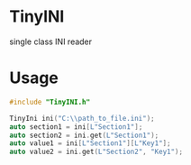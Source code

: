 # TinyINI
single class INI reader

# Usage

```cpp
#include "TinyINI.h"

TinyIni ini("C:\\path_to_file.ini");
auto section1 = ini[L"Section1"];
auto section2 = ini.get(L"Section1");
auto value1 = ini[L"Section1"][L"Key1"];
auto value2 = ini.get(L"Section2", "Key1");
```
